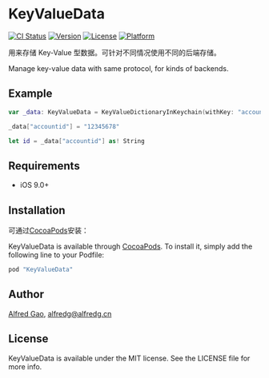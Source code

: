 # KeyValueData

[![CI Status](http://img.shields.io/travis/1Fr3dG/KeyValueData.svg?style=flat)](https://travis-ci.org/1fr3dg/KeyValueData)
[![Version](https://img.shields.io/cocoapods/v/KeyValueData.svg?style=flat)](http://cocoapods.org/pods/KeyValueData)
[![License](https://img.shields.io/cocoapods/l/KeyValueData.svg?style=flat)](http://cocoapods.org/pods/KeyValueData)
[![Platform](https://img.shields.io/cocoapods/p/KeyValueData.svg?style=flat)](http://cocoapods.org/pods/KeyValueData)

用来存储 Key-Value 型数据。可针对不同情况使用不同的后端存储。

Manage key-value data with same protocol, for kinds of backends.

## Example

~~~swift
var _data: KeyValueData = KeyValueDictionaryInKeychain(withKey: "account")

_data["accountid"] = "12345678"

let id = _data["accountid"] as! String
~~~

## Requirements

* iOS 9.0+

## Installation

可通过[CocoaPods](http://cocoapods.org)安装：

KeyValueData is available through [CocoaPods](http://cocoapods.org). To install
it, simply add the following line to your Podfile:

```ruby
pod "KeyValueData"
```

## Author

[Alfred Gao](http://alfredg.org), [alfredg@alfredg.cn](mailto:alfredg@alfredg.cn)

## License

KeyValueData is available under the MIT license. See the LICENSE file for more info.
